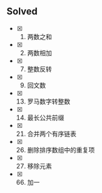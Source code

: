 ## Solved

- [x] 1. 两数之和
- [x] 2. 两数相加
- [x] 7. 整数反转
- [x] 9. 回文数 
- [x] 13. 罗马数字转整数
- [x] 14. 最长公共前缀
- [x] 21. 合并两个有序链表
- [x] 26. 删除排序数组中的重复项 
- [x] 27. 移除元素 
- [x] 66. 加一
   
